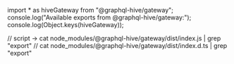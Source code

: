 import \* as hiveGateway from "@graphql-hive/gateway";
console.log("Available exports from @graphql-hive/gateway:");
console.log(Object.keys(hiveGateway));

// script -> cat node_modules/@graphql-hive/gateway/dist/index.js | grep "export"
// cat node_modules/@graphql-hive/gateway/dist/index.d.ts | grep "export"
